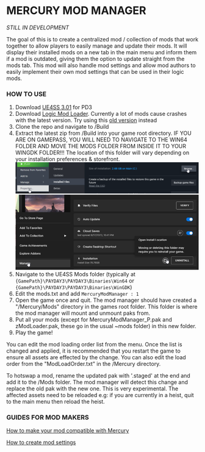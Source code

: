 # MERCURY MOD MANAGER

*STILL IN DEVELOPMENT*

The goal of this is to create a centralized mod / collection of mods that work together to allow players to easily manage and update their mods. It will display their installed mods on a new tab in the main menu and inform them if a mod is outdated, giving them the option to update straight from the mods tab. This mod will also handle mod settings and allow mod authors to easily implement their own mod settings that can be used in their logic mods. 

### HOW TO USE

1. Download [UE4SS 3.01](https://modworkshop.net/mod/47771) for PD3
2. Download [Logic Mod Loader](https://modworkshop.net/mod/44049). Currently a lot of mods cause crashes with the
latest version. Try using this [old version](https://drive.google.com/file/d/1WOpwp0hHY6JGL1G8cqVDqHbB-SEbH0zY/view) instead
3. Clone the repo and navigate to /Build
4. Extract the latest zip from /Build into your game root directory. IF YOU ARE ON GAMEPASS, YOU WILL NEED TO NAVIGATE TO THE WIN64 FOLDER AND MOVE THE MODS FOLDER FROM INSIDE IT TO YOUR WINGDK FOLDER!!!
The location of this folder will vary depending on your installation preferences & storefront.
![STEAM.png](Imgs%2FSTEAM.png)
![EGS.png](Imgs%2FEGS.png)
5. Navigate to the UE4SS Mods folder (typically at ```{GamePath}\PAYDAY3\PAYDAY3\Binaries\Win64``` or ```{GamePath}\PAYDAY3\PAYDAY3\Binaries\WinGDK```)
6. Edit the mods.txt and add ```MercuryModManager : 1``` 
7. Open the game once and quit. The mod manager should have created a "/Mercury/Mods" directory in the games root folder.
This folder is where the mod manager will mount and unmount paks from.
8. Put all your mods (except for MercuryModManager_P.pak and zModLoader.pak, these go in the usual ~mods folder) in this new folder.
9. Play the game! 

You can edit the mod loading order list from the menu. Once the list is changed and applied, it is recommended that you restart the game to ensure all
assets are effected by the change. You can also edit the load order from the "ModLoadOrder.txt" in the /Mercury directory.

To hotswap a mod, rename the updated pak with '.staged' at the end and add it to the /Mods folder.
The mod manager will detect this change and replace the old pak with the new one. This is very experimental. 
The affected assets need to be reloaded e.g: if you are currently in a heist, quit to the main menu then reload the heist.

### GUIDES FOR MOD MAKERS

[How to make your mod compatible with Mercury]()

[How to create mod settings](https://github.com/OrphicNinja/Mercury/blob/main/MODDING.md)

